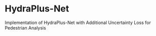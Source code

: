 # HydraPlus-Net
Implementation of HydraPlus-Net with Additional Uncertainty Loss for Pedestrian Analysis
